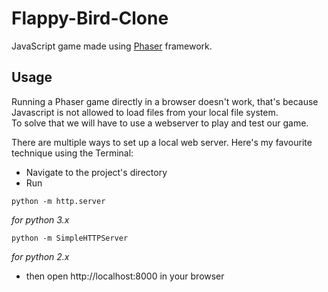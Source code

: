 # Flappy-Bird-Clone
JavaScript game made using [Phaser](https://phaser.io/) framework.

## Usage
Running a Phaser game directly in a browser doesn't work, that's because Javascript is not allowed to load files from your local file system.  
To solve that we will have to use a webserver to play and test our game.

There are multiple ways to set up a local web server. Here's my favourite technique using the Terminal:
- Navigate to the project's directory
- Run

```
python -m http.server
```
_for python 3.x_

```
python -m SimpleHTTPServer
```
_for python 2.x_

- then open http://localhost:8000 in your browser
